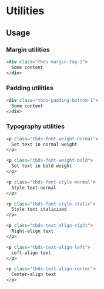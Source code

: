 # Utilities

## Usage

### Margin utilities

```html
<div class="tbds-margin-top-2">
  Some content
</div>
```

### Padding utilities

```html
<div class="tbds-padding-bottom-1">
  Some content
</div>
```

### Typography utilities

```html
<p class="tbds-font-weight-normal">
  Set text in normal weight
</p>
```

```html
<p class="tbds-font-weight-bold">
  Set text in bold weight
</p>
```

```html
<p class="tbds-font-style-normal">
  Style text normal
</p>
```

```html
<p class="tbds-font-style-italic">
  Style text italicized
</p>
```

```html
<p class="tbds-text-align-right">
  Right-align text
</p>
```

```html
<p class="tbds-text-align-left">
  Left-align text
</p>
```

```html
<p class="tbds-text-align-center">
  Center-align text
</p>
```
